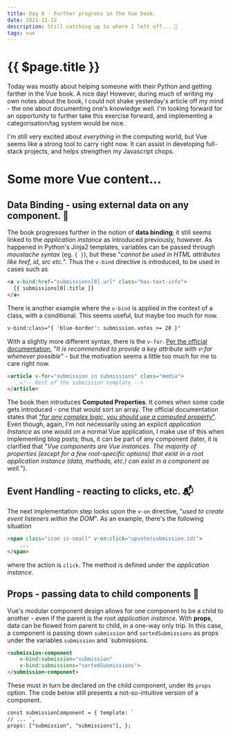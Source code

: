 ```yaml
---
title: Day 9 - Further progress in the Vue book.
date: 2021-11-12
description: Still catching up to where I left off... 🌅
tags: vue
---
```


# {{ $page.title }}

Today was mostly about helping someone with their Python and getting farther in the Vue book. A nice day! However, during much of writing my own notes about the book, I could not shake yesterday's article off my mind - the one about documenting one's knowledge well. I'm looking forward for an opportunity to further take this exercise forward, and implementing a categorisation/tag system would be nice.

I'm still very excited about *everything* in the computing world, but Vue seems like a strong tool to carry right now. It can assist in developing full-stack projects, and helps strengthen my Javascript chops. 

# Some more Vue content...

## Data Binding - using external data on any component. 🏓

The book progresses further in the notion of **data binding**; it still seems linked to the *application instance* as introduced previously, however. As happened in Python's Jinja2 templates, variables can be passed through *moustache syntax* (eg. ``{ }``), but these "*cannot be used in HTML attributes like href, id, src etc.*". Thus the ``v-bind`` directive is introduced, to be used in cases such as 

```html
<a v-bind:href="submissions[0].url" class="has-text-info">
  {{ submissions[0].title }}
</a>
```

There is another example where the ``v-bind`` is applied in the context of a class, with a conditional. This seems useful, but maybe too much for now.

```html
v-bind:class="{ 'blue-border': submission.votes >= 20 }"
```

With a slightly more different syntax, there is the ``v-for``. [Per the official documentation](https://v3.vuejs.org/guide/list.html#maintaining-state), "*It is recommended to provide a key attribute with v-for whenever possible*" - but the motivation seems a little too much for me to care right now.

```html
<article v-for="submission in submissions" class="media">
	<!-- Rest of the submission template -->
</article>
```

The book then introduces **Computed Properties**. It comes when some code gets introduced - one that would sort an array. The official documentation states that ["*for any complex logic, you should use a computed property*"](https://vuejs.org/v2/guide/computed.html). Even though, again, I'm not necessarily using an explicit *application Instance* as one would on a normal Vue application, I make use of this when implementing blog posts; thus, it can be part of any component (later, it is clarified that "*Vue components are Vue instances. The majority of properties (except for a few root-specific options) that exist in a root application instance (data, methods, etc.) can exist in a component as well.*").

## Event Handling - reacting to clicks, etc. 📬

The next implementation step looks upon the ``v-on`` directive, "*used to create event listeners within the DOM*". As an example, there's the following situation

```html
<span class="icon is-small" v-on:click="upvote(submission.id)">
	...
</span>
```

where the action is `click`. The method is defined under the *application instance*. 

## Props - passing data to child components 🐣

Vue's modular component design allows for one component to be a child to another - even if the parent is the root *application instance*. With **props**, data can be flowed from parent to child, in a one-way only trip. In this case, a component is passing down `submission` and `sortedSubmissions` as props under the variables `submission` and `submissions.

```html
<submission-component
	v-bind:submission="submission"
	v-bind:submissions="sortedSubmissions"> 
</submission-component>
```

These must in turn be declared on the child component, under its `props` option. The code below still presents a not-so-intuitive version of a component.

```html
const submissionComponent = { template: `
// ... `,
props: ["submission", "submissions"], };
```
